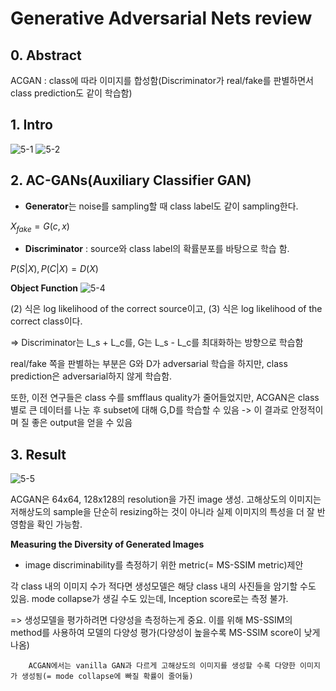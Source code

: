 # Generative Adversarial Nets review

## 0. Abstract
ACGAN : class에 따라 이미지를 합성함(Discriminator가 real/fake를 판별하면서 class prediction도 같이 학습함)

## 1. Intro
![5-1](https://user-images.githubusercontent.com/66044830/136880523-17c769b0-c73f-4b67-b987-6c68c49c5498.JPG)
![5-2](https://user-images.githubusercontent.com/66044830/136880525-3f78bcc6-1bf5-41fb-9b00-be4ae31bae14.JPG)

## 2. AC-GANs(Auxiliary Classifier GAN)
* **Generator**는 noise를 sampling할 때 class label도 같이 sampling한다.

$X_{fake} = G(c,x)$

* **Discriminator** : source와 class label의 확률분포를 바탕으로 학습 함.

$P(S|X), P(C|X) = D(X)$

**Object Function**
![5-4](https://user-images.githubusercontent.com/66044830/136880591-24fda3a0-99d3-41d5-8e22-d6a01354e085.JPG)

(2) 식은 log likelihood of the correct source이고, (3) 식은 log likelihood of the correct class이다.

=> Discriminator는 L_s + L_c를, G는 L_s - L_c를 최대화하는 방향으로 학습함

real/fake 쪽을 판별하는 부분은 G와 D가 adversarial 학습을 하지만, class prediction은 adversarial하지 않게 학습함.

또한, 이전 연구들은 class 수를 smfflaus quality가 줄어들었지만, ACGAN은 class별로 큰 데이터를 나눈 후 subset에 대해 G,D를 학습할 수 있음 -> 이 결과로 안정적이며 질 좋은 output을 얻을 수 있음

## 3. Result
![5-5](https://user-images.githubusercontent.com/66044830/136880520-1444f260-e1d6-4f7b-acc3-d1160db297e2.JPG)

ACGAN은 64x64, 128x128의 resolution을 가진 image 생성. 고해상도의 이미지는 저해상도의 sample을 단순히 resizing하는 것이 아니라 실제 이미지의 특성을 더 잘 반영함을 확인 가능함.

**Measuring the Diversity of Generated Images**
- image discriminability를 측정하기 위한 metric(= MS-SSIM metric)제안
  
각 class 내의 이미지 수가 적다면 생성모델은 해당 class 내의 사진들을 암기할 수도 있음. mode collapse가 생길 수도 있는데, Inception score로는 측정 불가.

=> 생성모델을 평가하려면 다양성을 측정하는게 중요. 이를 위해 MS-SSIM의 method를 사용하여 모델의 다양성 평가(다양성이 높을수록 MS-SSIM score이 낮게 나옴)

        ACGAN에서는 vanilla GAN과 다르게 고해상도의 이미지를 생성할 수록 다양한 이미지가 생성됨(= mode collapse에 빠질 확률이 줄어듦)